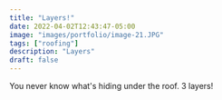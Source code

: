 ```yaml
---
title: "Layers!"
date: 2022-04-02T12:43:47-05:00
image: "images/portfolio/image-21.JPG"
tags: ["roofing"]
description: "Layers"
draft: false
---
```


You never know what's hiding under the roof. 3 layers!
